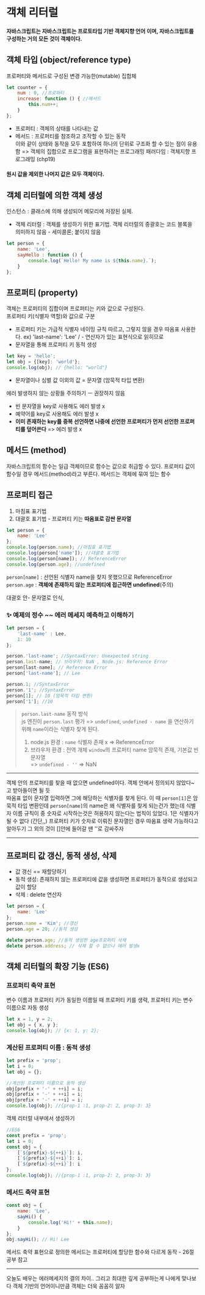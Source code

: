 # 객체 리터럴
#### 자바스크립트는 __자바스크립트는 프로토타입 기반 객체지향 언어__ 이며, 자바스크립트를 구성하는 거의 모든 것이 객체이다. 

## 객체 타입 (object/reference type) 
프로퍼티와 메서드로 구성된 변경 가능한(mutable) 집합체  
``` js
let counter = {
    num : 0, //프로퍼티 
    increase: function () { //메서드
        this.num++;
    }
};
```
- 프로퍼티 : 객체의 상태를 나타내는 값  
- 메서드 : 프로퍼티를 참조하고 조작할 수 있는 동작  
이와 같이 상태와 동작을 모두 포함하여 하나의 단위로 구조화 할 수 있는 점이 유용함 => 객체의 집합으로 프로그램을 표현하려는 프로그래밍 패러다임 : 객체지향 프로그래밍 (chp19)   

#### 원시 값을 제외한 나머지 값은 모두 객체이다. 

## 객체 리터럴에 의한 객체 생성 
인스턴스 : 클래스에 의해 생성되어 메모리에 저장된 실체.  
- 객체 리터럴 : 객체를 생성하기 위한 표기법. 
객체 리터럴의 중괄호는 코드 블록을 의미하지 않음 - 세미콜론; 붙이지 않음 
```js
let person = {
    name: 'Lee',
    sayHello : function () {
        console.log(`Hello! My name is ${this.name}.`);
    }
};
```

## 프로퍼티 (property)
객체는 프로퍼티의 집합이며 프로퍼티는 키와 값으로 구성된다.  
프로퍼티 키(식별자 역할)와 값으로 구분 
- 프로퍼티 키는 가급적 식별자 네이밍 규칙 따르고, 그렇지 않을 경우 따옴표 사용한다. ex) 'last-name': 'Lee' / - 연산자가 있는 표현식으로 읽히므로
- 문자열을 통해 프로퍼티 키 동적 생성 
``` js
let key = 'hello';
let obj = {[key]: 'world'};
console.log(obj); // {hello: "world"} 
```
- 문자열이나 심벌 값 이외의 값 = 문자열 (암묵적 타입 변환) 

에러 발생하지 않는 상황들 주의하기 ㅡ 권장하지 않음 
- 빈 문자열을 key로 사용해도 에러 발생 x 
- 예약어를 key로 사용해도 에러 발생 x 
- __이미 존재하는 key를 중복 선언하면 나중에 선언한 프로퍼티가 먼저 선언한 프로퍼티를 덮어쓴다__ => 에러 발생 x

## 메서드 (method) 
자바스크립트의 함수는 일급 객체이므로 함수는 값으로 취급할 수 있다. 
프로퍼티 값이 함수일 경우 메서드(method)라고 부른다.
메서드는 객체에 묶여 있는 함수 

## 프로퍼티 접근 
1. 마침표 표기법 
2. 대괄호 표기법 - 프로퍼티 키는 __따옴표로 감싼 문자열__  
```js
let person = {
    name: 'Lee'
};
console.log(person.name); //마침표 표기법 
console.log(person['name']); //대괄호 표기법
console.log(person[name]); // ReferenceError 
console.log(person.age); //undefined 
```
`person[name]` : 선언된 식별자 name을 찾지 못했으므로 ReferenceError  
`person.age` :  __객체에 존재하지 않는 프로퍼티에 접근하면 undefined__(주의)

대괄호 안- 문자열로 인식, 
  
### :sparkles: 예제의 정수 ~~ 에러 메세지 예측하고 이해하기 

```js
let person = {
    'last-name' : Lee, 
    1: 10
};

person.'last-name'; //SyntaxError: Unexpected string
person.last-name; // 브라우저: NaN , Node.js: Reference Error 
person[last-name]; // Reference Error 
person['last-name']; // Lee 

person.1; //SyntaxError
person.'1'; //SyntaxError
person[1]; // 10 (암묵적 타입 변환)
person['1']; //10 

```
> `person.last-name` 동작 방식  
> js 엔진이 `person.last` 평가 => `undefined`, `undefined - name` 을 연산하기 위해 `name`이라는 식별자 찾게 된다.  
> 1. node.js 환경 : `name` 식별자 존재 x => ReferenceError 
> 2. 브라우저 환경 : 전역 개체 `window`의 프로퍼티 name 암묵적 존재, 기본값 빈 문자열  
=> `undefined - ''` =>  NaN  

* * * 

객체 안의 프로퍼티를 찾을 때 없으면 undefined이다. 객체 안에서 정의되지 않았다~고 받아들이면 될 듯   
따옴표 없이 문자열 입력하면 그에 해당하는 식별자를 찾게 된다. 이 때 `person[1]`은 암묵적 타입 변환인데 `person[name]`의 name은 왜 식별자를 찾게 되는건가 했는데 식별자 이름 규칙이 중 숫자로 시작하는것은 허용하지 않는다는 법칙이 있었다. 1은 식별자가 될 수 없다 (간단,,) 프로퍼티 키가 숫자로 이뤄진 문자열인 경우 따옴표 생략 가능하다고 알아두기  그 외의 것이 []안에 들어갈 땐 ''로 감싸주자
* * *

## 프로퍼티 값 갱신, 동적 생성, 삭제
- 값 갱신 == 재할당하기    
- 동적 생성: 존재하지 않는 프로퍼티에 값을 생성하면 프로퍼티가 동적으로 생성되고 값이 할당
- 삭제 : delete 연산자 
```js
let person = {
    name: 'Lee'
};
person.name = 'Kim'; //갱신
person.age = 20; //동적 생성

delete person.age; //동적 생성한 age프로퍼티 삭제 
delete person.address; // 삭제 할 수 없으나 에러 발생x
```

## 객체 리터럴의 확장 기능 (ES6)
### 프로퍼티 축약 표현 
변수 이름과 프로퍼티 키가 동일한 이름일 때 프로퍼티 키를 생략, 프로퍼티 키는 변수 이름으로 자동 생성 
```js 
let x = 1, y = 2;
let obj = { x, y };
console.log(obj); // {x: 1, y: 2};
```

### 계산된 프로퍼티 이름 : 동적 생성 
```js
let prefix = 'prop';
let i = 0;
let obj = {};

//계산된 프로퍼티 이름으로 동적 생성
obj[prefix + '-' + ++i] = i;
obj[prefix + '-' + ++i] = i;
obj[prefix + '-' + ++i] = i;
console.log(obj); //{prop-1 :1, prop-2: 2, prop-3: 3}
```
객체 리터럴 내부에서 생성하기 
```js 
//ES6 
const prefix = 'prop';
let i = 0;
const obj = {
    [`${prefix}-${++i}`]: i,
    [`${prefix}-${++i}`]: i,
    [`${prefix}-${++i}`]: i
};
console.log(obj); //{prop-1 :1, prop-2: 2, prop-3: 3}
```
### 메서드 축약 표현 

``` js
const obj = {
    name: 'Lee',
    sayHi() {
        console.log('Hi!' + this.name);
    }
};
obj.sayHi(); // Hi! Lee
```
메서드 축약 표현으로 정의한 메서드는 프로퍼티에 할당한 함수와 다르게 동작 - 26절 공부 참고

* * * 


오늘도 배우는 에러메세지의 결의 차이.. 그리고 최대한 깊게 공부하는게 나에게 맞나보다 객체 기반의 언어이니만큼 객체는 더욱 꼼꼼히 알자 